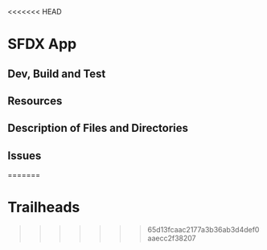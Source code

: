 <<<<<<< HEAD
# SFDX  App

## Dev, Build and Test


## Resources


## Description of Files and Directories


## Issues


=======
# Trailheads
>>>>>>> 65d13fcaac2177a3b36ab3d4def0aaecc2f38207
